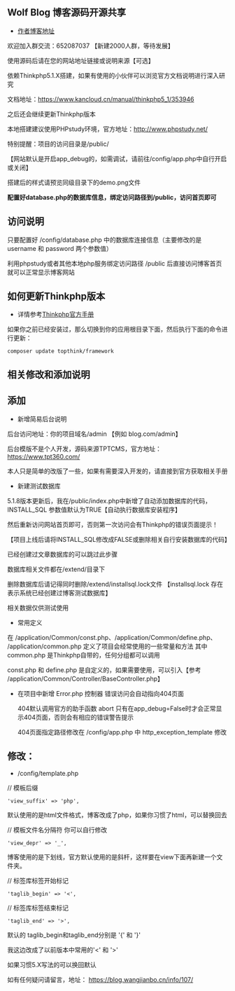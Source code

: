 ## Wolf Blog 博客源码开源共享

+ [作者博客地址](https://blog.wangjianbo.cn) 


欢迎加入群交流：652087037   【新建2000人群，等待发展】

使用源码后请在您的网站地址链接或说明来源【可选】

依赖Thinkphp5.1.X搭建，如果有使用的小伙伴可以浏览官方文档说明进行深入研究

文档地址：https://www.kancloud.cn/manual/thinkphp5_1/353946

之后还会继续更新Thinkphp版本

本地搭建建议使用PHPstudy环境，官方地址：http://www.phpstudy.net/

特别提醒：项目的访问目录是/public/

【网站默认是开启app_debug的，如需调试，请前往/config/app.php中自行开启或关闭】

搭建后的样式请预览同级目录下的demo.png文件

__配置好database.php的数据库信息，绑定访问路径到/public，访问首页即可__


## 访问说明

只要配置好 /config/database.php 中的数据库连接信息（主要修改的是 username 和 password 两个参数值）

利用phpstudy或者其他本地php服务绑定访问路径 /public 后直接访问博客首页就可以正常显示博客网站

## 如何更新Thinkphp版本

 + 详情参考[Thinkphp官方手册](https://www.kancloud.cn/manual/thinkphp5_1/353948) 

如果你之前已经安装过，那么切换到你的应用根目录下面，然后执行下面的命令进行更新：

    composer update topthink/framework

## 相关修改和添加说明

## 添加

+ 新增简易后台说明

后台访问地址：你的项目域名/admin 【例如 blog.com/admin】

后台模版不是个人开发，源码来源TPTCMS，官方地址：https://www.tpt360.com/

本人只是简单的改版了一些，如果有需要深入开发的，请直接到官方获取相关手册

 + 新建测试数据库
 
5.1.8版本更新后，我在/public/index.php中新增了自动添加数据库的代码，INSTALL_SQL 参数值默认为TRUE【自动执行数据库安装程序】

然后重新访问网站首页即可，否则第一次访问会有Thinkphp的错误页面提示！

【项目上线后请将INSTALL_SQL修改成FALSE或删除相关自行安装数据库的代码】

已经创建过文章数据库的可以跳过此步骤

数据库相关文件都在/extend/目录下

删除数据库后请记得同时删除/extend/installsql.lock文件 【installsql.lock 存在表示系统已经创建过博客测试数据库】

相关数据仅供测试使用

 + 常用定义
 
在 /application/Common/const.php、/application/Common/define.php、 /application/common.php 定义了项目会经常使用的一些常量和方法
其中 common.php 是Thinkphp自带的，任何分组都可以调用

const.php 和 define.php 是自定义的，如果需要使用，可以引入【参考 /application/Common/Controller/BaseController.php】

 + 在项目中新增 Error.php 控制器 错误访问会自动指向404页面
 
     404默认调用官方的助手函数 abort 只有在app_debug=False时才会正常显示404页面，否则会有相应的错误警告提示
	 
     404页面指定路径修改在 /config/app.php 中 http_exception_template 修改

## 修改：

 + /config/template.php
 
// 模板后缀

    'view_suffix' => 'php',
	
默认使用的是html文件格式，博客改成了php，如果你习惯了html，可以替换回去

// 模板文件名分隔符 你可以自行修改

    'view_depr' => '_', 
	
博客使用的是下划线，官方默认使用的是斜杆，这样要在view下面再新建一个文件夹。

// 标签库标签开始标记

    'taglib_begin' => '<',
	
// 标签库标签结束标记

    'taglib_end' => '>',
	
默认的 taglib_begin和taglib_end分别是 '{' 和 '}' 

我这边改成了以前版本中常用的'<' 和 '>' 

如果习惯5.X写法的可以换回默认

如有任何疑问请留言，地址：  https://blog.wangjianbo.cn/info/107/

